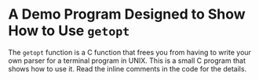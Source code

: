 # A Demo Program Designed to Show How to Use `getopt`


The `getopt` function is a C function that frees you from having to write
your own parser for a terminal program in UNIX. This is a small C program
that shows how to use it. Read the inline comments in the code for the
details.
